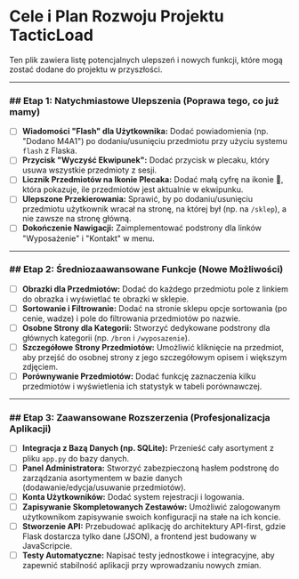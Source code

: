 # Cele i Plan Rozwoju Projektu TacticLoad

Ten plik zawiera listę potencjalnych ulepszeń i nowych funkcji, które mogą zostać dodane do projektu w przyszłości.

---

### ## Etap 1: Natychmiastowe Ulepszenia (Poprawa tego, co już mamy)

* [ ] **Wiadomości "Flash" dla Użytkownika:** Dodać powiadomienia (np. "Dodano M4A1") po dodaniu/usunięciu przedmiotu przy użyciu systemu `flash` z Flaska.
* [ ] **Przycisk "Wyczyść Ekwipunek":** Dodać przycisk w plecaku, który usuwa wszystkie przedmioty z sesji.
* [ ] **Licznik Przedmiotów na Ikonie Plecaka:** Dodać małą cyfrę na ikonie 🎒, która pokazuje, ile przedmiotów jest aktualnie w ekwipunku.
* [ ] **Ulepszone Przekierowania:** Sprawić, by po dodaniu/usunięciu przedmiotu użytkownik wracał na stronę, na której był (np. na `/sklep`), a nie zawsze na stronę główną.
* [ ] **Dokończenie Nawigacji:** Zaimplementować podstrony dla linków "Wyposażenie" i "Kontakt" w menu.

---

### ## Etap 2: Średniozaawansowane Funkcje (Nowe Możliwości)

* [ ] **Obrazki dla Przedmiotów:** Dodać do każdego przedmiotu pole z linkiem do obrazka i wyświetlać te obrazki w sklepie.
* [ ] **Sortowanie i Filtrowanie:** Dodać na stronie sklepu opcje sortowania (po cenie, wadze) i pole do filtrowania przedmiotów po nazwie.
* [ ] **Osobne Strony dla Kategorii:** Stworzyć dedykowane podstrony dla głównych kategorii (np. `/bron` i `/wyposazenie`).
* [ ] **Szczegółowe Strony Przedmiotów:** Umożliwić kliknięcie na przedmiot, aby przejść do osobnej strony z jego szczegółowym opisem i większym zdjęciem.
* [ ] **Porównywanie Przedmiotów:** Dodać funkcję zaznaczenia kilku przedmiotów i wyświetlenia ich statystyk w tabeli porównawczej.

---

### ## Etap 3: Zaawansowane Rozszerzenia (Profesjonalizacja Aplikacji)

* [ ] **Integracja z Bazą Danych (np. SQLite):** Przenieść cały asortyment z pliku `app.py` do bazy danych.
* [ ] **Panel Administratora:** Stworzyć zabezpieczoną hasłem podstronę do zarządzania asortymentem w bazie danych (dodawanie/edycja/usuwanie przedmiotów).
* [ ] **Konta Użytkowników:** Dodać system rejestracji i logowania.
* [ ] **Zapisywanie Skompletowanych Zestawów:** Umożliwić zalogowanym użytkownikom zapisywanie swoich konfiguracji na stałe na ich koncie.
* [ ] **Stworzenie API:** Przebudować aplikację do architektury API-first, gdzie Flask dostarcza tylko dane (JSON), a frontend jest budowany w JavaScripcie.
* [ ] **Testy Automatyczne:** Napisać testy jednostkowe i integracyjne, aby zapewnić stabilność aplikacji przy wprowadzaniu nowych zmian.
